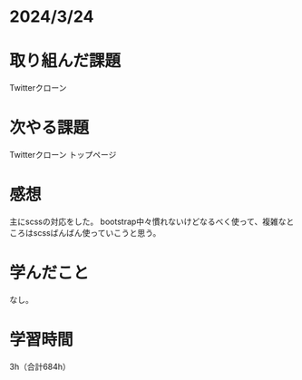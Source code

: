 # 2024/3/24
# 取り組んだ課題
Twitterクローン

# 次やる課題
Twitterクローン トップページ

# 感想
主にscssの対応をした。
bootstrap中々慣れないけどなるべく使って、複雑なところはscssばんばん使っていこうと思う。


# 学んだこと
なし。


# 学習時間
3h（合計684h）

